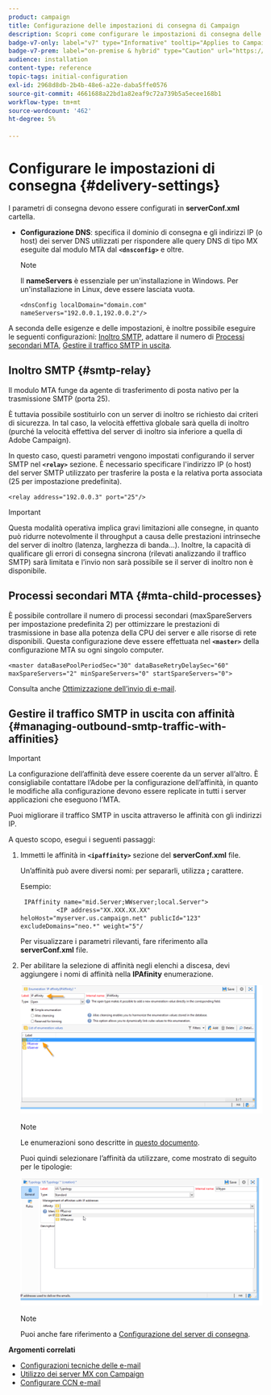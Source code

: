 ```yaml
---
product: campaign
title: Configurazione delle impostazioni di consegna di Campaign
description: Scopri come configurare le impostazioni di consegna delle campagne
badge-v7-only: label="v7" type="Informative" tooltip="Applies to Campaign Classic v7 only"
badge-v7-prem: label="on-premise & hybrid" type="Caution" url="https://experienceleague.adobe.com/docs/campaign-classic/using/installing-campaign-classic/architecture-and-hosting-models/hosting-models-lp/hosting-models.html" tooltip="Applies to on-premise and hybrid deployments only"
audience: installation
content-type: reference
topic-tags: initial-configuration
exl-id: 2968d8db-2b4b-48e6-a22e-daba5ffe0576
source-git-commit: 4661688a22bd1a82eaf9c72a739b5a5ecee168b1
workflow-type: tm+mt
source-wordcount: '462'
ht-degree: 5%

---
```


# Configurare le impostazioni di consegna {#delivery-settings}



I parametri di consegna devono essere configurati in **serverConf.xml** cartella.

* **Configurazione DNS**: specifica il dominio di consegna e gli indirizzi IP (o host) dei server DNS utilizzati per rispondere alle query DNS di tipo MX eseguite dal modulo MTA dal **`<dnsconfig>`** e oltre.

   >[!NOTE]
   >
   >Il **nameServers** è essenziale per un&#39;installazione in Windows. Per un&#39;installazione in Linux, deve essere lasciata vuota.

   ```
   <dnsConfig localDomain="domain.com" nameServers="192.0.0.1,192.0.0.2"/>
   ```

A seconda delle esigenze e delle impostazioni, è inoltre possibile eseguire le seguenti configurazioni: [Inoltro SMTP](#smtp-relay), adattare il numero di [Processi secondari MTA](#mta-child-processes), [Gestire il traffico SMTP in uscita](#managing-outbound-smtp-traffic-with-affinities).

## Inoltro SMTP {#smtp-relay}

Il modulo MTA funge da agente di trasferimento di posta nativo per la trasmissione SMTP (porta 25).

È tuttavia possibile sostituirlo con un server di inoltro se richiesto dai criteri di sicurezza. In tal caso, la velocità effettiva globale sarà quella di inoltro (purché la velocità effettiva del server di inoltro sia inferiore a quella di Adobe Campaign).

In questo caso, questi parametri vengono impostati configurando il server SMTP nel **`<relay>`** sezione. È necessario specificare l&#39;indirizzo IP (o host) del server SMTP utilizzato per trasferire la posta e la relativa porta associata (25 per impostazione predefinita).

```
<relay address="192.0.0.3" port="25"/>
```

>[!IMPORTANT]
>
>Questa modalità operativa implica gravi limitazioni alle consegne, in quanto può ridurre notevolmente il throughput a causa delle prestazioni intrinseche del server di inoltro (latenza, larghezza di banda...). Inoltre, la capacità di qualificare gli errori di consegna sincrona (rilevati analizzando il traffico SMTP) sarà limitata e l’invio non sarà possibile se il server di inoltro non è disponibile.

## Processi secondari MTA {#mta-child-processes}

È possibile controllare il numero di processi secondari (maxSpareServers per impostazione predefinita 2) per ottimizzare le prestazioni di trasmissione in base alla potenza della CPU dei server e alle risorse di rete disponibili. Questa configurazione deve essere effettuata nel **`<master>`** della configurazione MTA su ogni singolo computer.

```
<master dataBasePoolPeriodSec="30" dataBaseRetryDelaySec="60" maxSpareServers="2" minSpareServers="0" startSpareServers="0">
```

Consulta anche [Ottimizzazione dell’invio di e-mail](../../installation/using/email-deliverability.md#email-sending-optimization).

## Gestire il traffico SMTP in uscita con affinità {#managing-outbound-smtp-traffic-with-affinities}

>[!IMPORTANT]
>
>La configurazione dell’affinità deve essere coerente da un server all’altro. È consigliabile contattare l’Adobe per la configurazione dell’affinità, in quanto le modifiche alla configurazione devono essere replicate in tutti i server applicazioni che eseguono l’MTA.

Puoi migliorare il traffico SMTP in uscita attraverso le affinità con gli indirizzi IP.

A questo scopo, esegui i seguenti passaggi:

1. Immetti le affinità in **`<ipaffinity>`** sezione del **serverConf.xml** file.

   Un’affinità può avere diversi nomi: per separarli, utilizza **;** carattere.

   Esempio:

   ```
    IPAffinity name="mid.Server;WWserver;local.Server">
             <IP address="XX.XXX.XX.XX" heloHost="myserver.us.campaign.net" publicId="123" excludeDomains="neo.*" weight="5"/
   ```

   Per visualizzare i parametri rilevanti, fare riferimento alla **serverConf.xml** file.

1. Per abilitare la selezione di affinità negli elenchi a discesa, devi aggiungere i nomi di affinità nella **IPAfinity** enumerazione.

   ![](assets/ipaffinity_enum.png)

   >[!NOTE]
   >
   >Le enumerazioni sono descritte in [questo documento](../../platform/using/managing-enumerations.md).

   Puoi quindi selezionare l’affinità da utilizzare, come mostrato di seguito per le tipologie:

   ![](assets/ipaffinity_typology.png)

   >[!NOTE]
   >
   >Puoi anche fare riferimento a [Configurazione del server di consegna](../../installation/using/email-deliverability.md#delivery-server-configuration).

**Argomenti correlati**
* [Configurazioni tecniche delle e-mail](email-deliverability.md)
* [Utilizzo dei server MX con Campaign](using-mx-servers.md)
* [Configurare CCN e-mail](email-archiving.md)
